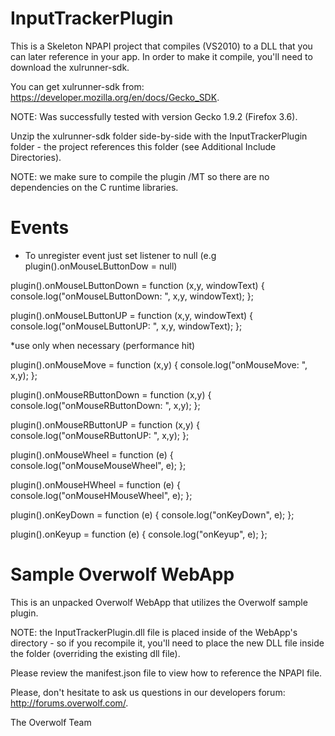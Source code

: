 InputTrackerPlugin
======================
This is a Skeleton NPAPI project that compiles (VS2010) to a DLL that you can later reference in your app.  In order to make it compile, you'll need to download the xulrunner-sdk.

You can get xulrunner-sdk from: https://developer.mozilla.org/en/docs/Gecko_SDK.

NOTE: Was successfully tested with version Gecko 1.9.2 (Firefox 3.6).

Unzip the xulrunner-sdk folder side-by-side with the InputTrackerPlugin folder - the project references this folder (see Additional Include Directories).

NOTE: we make sure to compile the plugin /MT so there are no dependencies on the C runtime libraries.


Events
======
* To unregister event just set listener to null (e.g plugin().onMouseLButtonDow = null)

plugin().onMouseLButtonDown = function (x,y, windowText) {
	console.log("onMouseLButtonDown: ", x,y, windowText);
};

plugin().onMouseLButtonUP = function (x,y, windowText) {
	console.log("onMouseLButtonUP: ", x,y, windowText);
};

*use only when necessary (performance hit)

plugin().onMouseMove = function (x,y) {
        console.log("onMouseMove: ", x,y);
};	

plugin().onMouseRButtonDown = function (x,y) {
	console.log("onMouseRButtonDown: ", x,y);
};

plugin().onMouseRButtonUP = function (x,y) {
	console.log("onMouseRButtonUP: ", x,y);
};

plugin().onMouseWheel = function (e) {
	console.log("onMouseMouseWheel", e);
};
	
plugin().onMouseHWheel = function (e) {
	console.log("onMouseHMouseWheel", e);
};
	
plugin().onKeyDown = function (e) {
	console.log("onKeyDown", e);
};
	
plugin().onKeyup = function (e) {
	console.log("onKeyup", e);
};


Sample Overwolf WebApp
======================
This is an unpacked Overwolf WebApp that utilizes the Overwolf sample plugin.

NOTE: the InputTrackerPlugin.dll  file is placed inside of the WebApp's directory - so if you recompile it, you'll need to place the new DLL file inside the folder (overriding the existing dll file).

Please review the manifest.json file to view how to reference the NPAPI file.

Please, don't hesitate to ask us questions in our developers forum: http://forums.overwolf.com/.

The Overwolf Team
